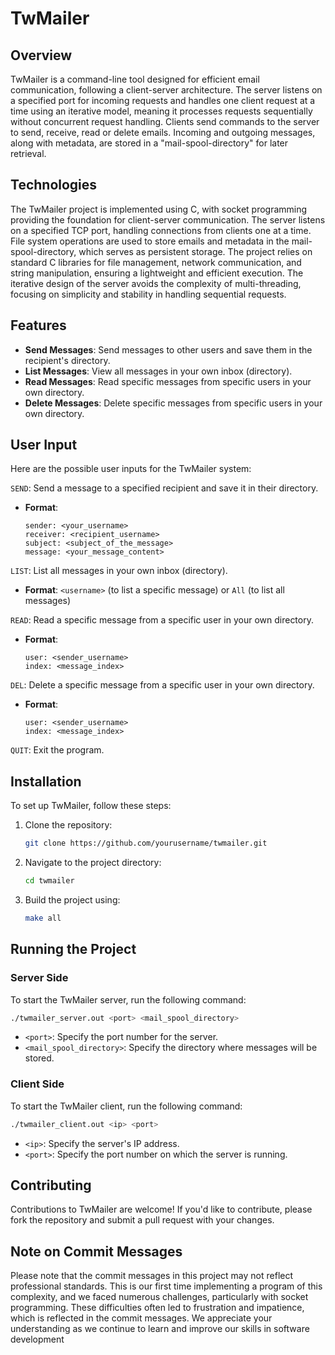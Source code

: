 
# TwMailer

## Overview
TwMailer is a command-line tool designed for efficient email communication, following a client-server architecture. The server listens on a specified port for incoming requests and handles one client request at a time using an iterative model, meaning it processes requests sequentially without concurrent request handling. Clients send commands to the server to send, receive, read or delete emails. Incoming and outgoing messages, along with metadata, are stored in a "mail-spool-directory" for later retrieval.

## Technologies
The TwMailer project is implemented using C, with socket programming providing the foundation for client-server communication. The server listens on a specified TCP port, handling connections from clients one at a time. File system operations are used to store emails and metadata in the mail-spool-directory, which serves as persistent storage. The project relies on standard C libraries for file management, network communication, and string manipulation, ensuring a lightweight and efficient execution. The iterative design of the server avoids the complexity of multi-threading, focusing on simplicity and stability in handling sequential requests.

## Features
- **Send Messages**: Send messages to other users and save them in the recipient's directory.
- **List Messages**: View all messages in your own inbox (directory).
- **Read Messages**: Read specific messages from specific users in your own directory.
- **Delete Messages**: Delete specific messages from specific users in your own directory.

## User Input
Here are the possible user inputs for the TwMailer system:

```SEND```: Send a message to a specified recipient and save it in their directory.
   - **Format**:
     ```
     sender: <your_username>
     receiver: <recipient_username>
     subject: <subject_of_the_message>
     message: <your_message_content>
     ```
     
```LIST```: List all messages in your own inbox (directory).
   - **Format**: `<username>` (to list a specific message) or `All` (to list all messages)

```READ```: Read a specific message from a specific user in your own directory.
   - **Format**:
     ```
     user: <sender_username>
     index: <message_index>
     ```

```DEL```: Delete a specific message from a specific user in your own directory.
   - **Format**:
     ```
     user: <sender_username>
     index: <message_index>
     ```

```QUIT```: Exit the program.

## Installation
To set up TwMailer, follow these steps:

1. Clone the repository:
   ```bash
   git clone https://github.com/yourusername/twmailer.git
   ```

2. Navigate to the project directory:
   ```bash
   cd twmailer
   ```

3. Build the project using:
   ```bash
   make all
   ```

## Running the Project

### Server Side
To start the TwMailer server, run the following command:
```bash
./twmailer_server.out <port> <mail_spool_directory>
```
- `<port>`: Specify the port number for the server.
- `<mail_spool_directory>`: Specify the directory where messages will be stored.

### Client Side
To start the TwMailer client, run the following command:
```bash
./twmailer_client.out <ip> <port>
```
- `<ip>`: Specify the server's IP address.
- `<port>`: Specify the port number on which the server is running.

## Contributing
Contributions to TwMailer are welcome! If you'd like to contribute, please fork the repository and submit a pull request with your changes.

## Note on Commit Messages
Please note that the commit messages in this project may not reflect professional standards. This is our first time implementing a program of this complexity, and we faced numerous challenges, particularly with socket programming. These difficulties often led to frustration and impatience, which is reflected in the commit messages. We appreciate your understanding as we continue to learn and improve our skills in software development 
